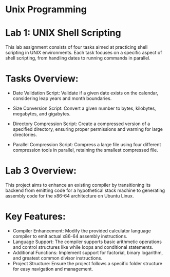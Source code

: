 # Unix Programming
# Lab 1: UNIX Shell Scripting
This lab assignment consists of four tasks aimed at practicing shell scripting in UNIX environments. Each task focuses on a specific aspect of shell scripting, from handling dates to running commands in parallel.

# Tasks Overview:
+ Date Validation Script: Validate if a given date exists on the calendar, considering leap years and month boundaries.

+ Size Conversion Script: Convert a given number to bytes, kilobytes, megabytes, and gigabytes.

+ Directory Compression Script: Create a compressed version of a specified directory, ensuring proper permissions and warning for large directories.

+ Parallel Compression Script: Compress a large file using four different compression tools in parallel, retaining the smallest compressed file.

# Lab 3 Overview:
This project aims to enhance an existing compiler by transitioning its backend from emitting code for a hypothetical stack machine to generating assembly code for the x86-64 architecture on Ubuntu Linux.

# Key Features:
+ Compiler Enhancement: Modify the provided calculator language compiler to emit actual x86-64 assembly instructions.
+ Language Support: The compiler supports basic arithmetic operations and control structures like while loops and conditional statements.
+ Additional Functions: Implement support for factorial, binary logarithm, and greatest common divisor instructions.
+ Project Structure: Ensure the project follows a specific folder structure for easy navigation and management.
